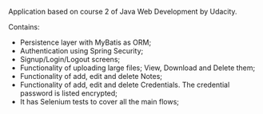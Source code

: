 
Application based on course 2 of Java Web Development by Udacity.


Contains:
- Persistence layer with MyBatis as ORM;
- Authentication using Spring Security;
- Signup/Login/Logout screens;
- Functionality of uploading large files; View, Download and Delete them;
- Functionality of add, edit and delete Notes;
- Functionality of add, edit and delete Credentials. The credential password is listed encrypted;
- It has Selenium tests to cover all the main flows;
